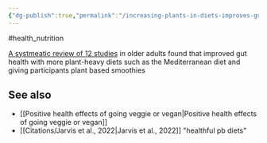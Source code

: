 ```yaml
---
{"dg-publish":true,"permalink":"/increasing-plants-in-diets-improves-gut-health/","created":"2025-10-23T17:42:43.417+01:00","updated":"2025-10-23T18:06:08.669+01:00"}
---
```


#health_nutrition 

[A systmeatic review of 12 studies](https://www.mdpi.com/2072-6643/16/9/1398) in older adults found that improved gut health with more plant-heavy diets such as the Mediterranean diet and giving participants plant based smoothies 

## See also
- [[Positive health effects of going veggie or vegan\|Positive health effects of going veggie or vegan]]
- [[Citations/Jarvis et al., 2022\|Jarvis et al., 2022]] "healthful pb diets" 
